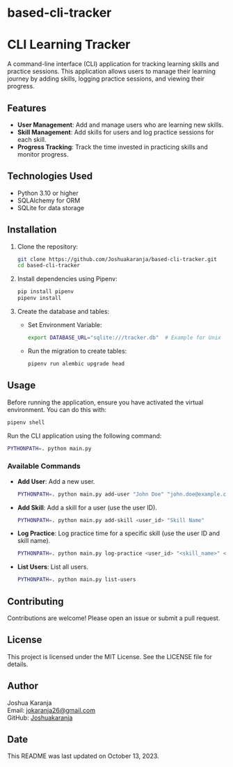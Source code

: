 # based-cli-tracker
# CLI Learning Tracker

A command-line interface (CLI) application for tracking learning skills and practice sessions. This application allows users to manage their learning journey by adding skills, logging practice sessions, and viewing their progress.

## Features

- **User Management**: Add and manage users who are learning new skills.
- **Skill Management**: Add skills for users and log practice sessions for each skill.
- **Progress Tracking**: Track the time invested in practicing skills and monitor progress.

## Technologies Used

- Python 3.10 or higher
- SQLAlchemy for ORM
- SQLite for data storage

## Installation

1. Clone the repository:

   ```bash
   git clone https://github.com/Joshuakaranja/based-cli-tracker.git
   cd based-cli-tracker
   ```

2. Install dependencies using Pipenv:

   ```bash
   pip install pipenv
   pipenv install
   ```

3. Create the database and tables:

   - Set Environment Variable:
   
     ```bash
     export DATABASE_URL="sqlite:///tracker.db"  # Example for Unix
     ```

   - Run the migration to create tables:

     ```bash
     pipenv run alembic upgrade head
     ```

## Usage

Before running the application, ensure you have activated the virtual environment. You can do this with:

```bash
pipenv shell
```

Run the CLI application using the following command:

```bash
PYTHONPATH=. python main.py
```

### Available Commands

- **Add User**: Add a new user.
  
  ```bash
  PYTHONPATH=. python main.py add-user "John Doe" "john.doe@example.com"
  ```

- **Add Skill**: Add a skill for a user (use the user ID).
  
  ```bash
  PYTHONPATH=. python main.py add-skill <user_id> "Skill Name"
  ```

- **Log Practice**: Log practice time for a specific skill (use the user ID and skill name).
  
  ```bash
  PYTHONPATH=. python main.py log-practice <user_id> "<skill_name>" <duration>
  ```

- **List Users**: List all users.
  
  ```bash
  PYTHONPATH=. python main.py list-users
  ```

## Contributing

Contributions are welcome! Please open an issue or submit a pull request.

## License

This project is licensed under the MIT License. See the LICENSE file for details.

## Author

Joshua Karanja  
Email: [jokaranja26@gmail.com](mailto:jokaranja26@gmail.com)  
GitHub: [Joshuakaranja](https://github.com/Joshuakaranja/based-cli-tracker)  

## Date

This README was last updated on October 13, 2023.